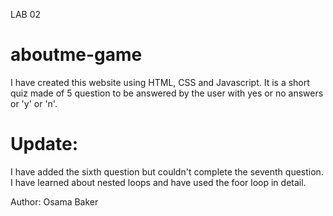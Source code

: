 LAB 02
# aboutme-game

I have created this website using HTML, CSS and Javascript. It is a short quiz made of 5 question to be answered by the user with yes or no answers or 'y' or 'n'.

# Update:
I have added the sixth question but couldn't complete the seventh question. I have learned about nested loops and have used the foor loop in detail.

Author: Osama Baker